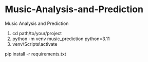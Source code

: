 # Music-Analysis-and-Prediction
Music Analysis and Prediction

1. cd path/to/your/project
2. python -m venv music_prediction python=3.11
3. venv\Scripts\activate

pip install -r requirements.txt


